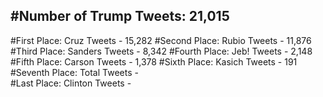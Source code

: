 #Number of Trump Tweets: 21,015
---
#First Place: Cruz Tweets - 15,282
#Second Place: Rubio Tweets - 11,876
#Third Place: Sanders Tweets - 8,342
#Fourth Place: Jeb! Tweets - 2,148
#Fifth Place: Carson Tweets - 1,378
#Sixth Place: Kasich Tweets - 191
#Seventh Place: Total Tweets -  
#Last Place: Clinton Tweets - 
